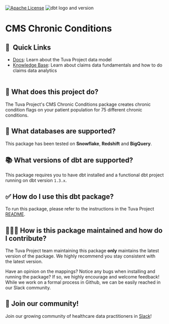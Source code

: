 [![Apache License](https://img.shields.io/badge/License-Apache%202.0-blue.svg)](https://opensource.org/licenses/Apache-2.0) ![dbt logo and version](https://img.shields.io/static/v1?logo=dbt&label=dbt-version&message=1.2.x&color=orange)

# CMS Chronic Conditions

## 🔗  Quick Links
- [Docs](https://tuva-health.github.io/the_tuva_project/#!/overview/cms_chronic_conditions): Learn about the Tuva Project data model
- [Knowledge Base](https://thetuvaproject.com/docs/intro): Learn about claims data fundamentals and how to do claims data analytics
<br/><br/>

## 🧰 What does this project do?

The Tuva Project's CMS Chronic Conditions package creates chronic condition flags on your patient population for 75 different chronic conditions. 

## 🔌 What databases are supported?

This package has been tested on **Snowflake**, **Redshift** and **BigQuery**.

## 📚 What versions of dbt are supported?

This package requires you to have dbt installed and a functional dbt project running on dbt version `1.3.x`.

## ✅ How do I use this dbt package?

To run this package, please refer to the instructions in the Tuva Project [README](https://github.com/tuva-health/the_tuva_project#readme).

## 🙋🏻‍♀️ ****How is this package maintained and how do I contribute?****

The Tuva Project team maintaining this package **only** maintains the latest version of the package. We highly recommend you stay consistent with the latest version.

Have an opinion on the mappings? Notice any bugs when installing and running the package? If so, we highly encourage and welcome feedback! While we work on a formal process in Github, we can be easily reached in our Slack community.

## 🤝 Join our community!

Join our growing community of healthcare data practitioners in [Slack](https://join.slack.com/t/thetuvaproject/shared_invite/zt-16iz61187-G522Mc2WGA2mHF57e0il0Q)!
